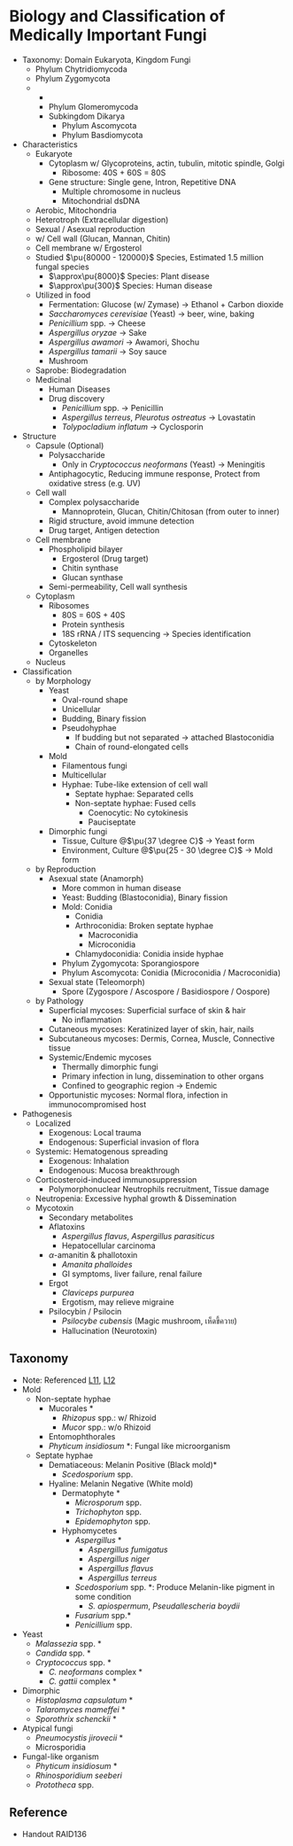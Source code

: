 # Biology and Classification of Medically Important Fungi

* Taxonomy: Domain Eukaryota, Kingdom Fungi
  * Phylum Chytridiomycoda
  * Phylum Zygomycota
  * -
    * Phylum Glomeromycoda
    * Subkingdom Dikarya
      * Phylum Ascomycota
      * Phylum Basdiomycota
* Characteristics
  * Eukaryote
    * Cytoplasm w/ Glycoproteins, actin, tubulin, mitotic spindle, Golgi
      * Ribosome: 40S + 60S = 80S
    * Gene structure: Single gene, Intron, Repetitive DNA
      * Multiple chromosome in nucleus
      * Mitochondrial dsDNA
  * Aerobic, Mitochondria
  * Heterotroph (Extracellular digestion)
  * Sexual / Asexual reproduction
  * w/ Cell wall (Glucan, Mannan, Chitin)
  * Cell membrane w/ Ergosterol
  * Studied $\pu{80000 - 120000}$ Species, Estimated 1.5 million fungal species
    * $\approx\pu{8000}$ Species: Plant disease
    * $\approx\pu{300}$ Species: Human disease
  * Utilized in food
    * Fermentation: Glucose (w/ Zymase) → Ethanol + Carbon dioxide
    * *Saccharomyces cerevisiae* (Yeast) → beer, wine, baking
    * *Penicillium* spp. → Cheese
    * *Aspergillus oryzae* → Sake
    * *Aspergillus awamori* → Awamori, Shochu
    * *Aspergillus tamarii* → Soy sauce
    * Mushroom
  * Saprobe: Biodegradation
  * Medicinal
    * Human Diseases
    * Drug discovery
      * *Penicillium* spp. → Penicillin
      * *Aspergillus terreus*, *Pleurotus ostreatus* → Lovastatin
      * *Tolypocladium inflatum* → Cyclosporin
* Structure
  * Capsule (Optional)
    * Polysaccharide
      * Only in *Cryptococcus neoformans* (Yeast) → Meningitis
    * Antiphagocytic, Reducing immune response, Protect from oxidative stress (e.g. UV)
  * Cell wall
    * Complex polysaccharide
      * Mannoprotein, Glucan, Chitin/Chitosan (from outer to inner)
    * Rigid structure, avoid immune detection
    * Drug target, Antigen detection
  * Cell membrane
    * Phospholipid bilayer
      * Ergosterol (Drug target)
      * Chitin synthase
      * Glucan synthase
    * Semi-permeability, Cell wall synthesis
  * Cytoplasm
    * Ribosomes
      * 80S = 60S + 40S
      * Protein synthesis
      * 18S rRNA / ITS sequencing → Species identification
    * Cytoskeleton
    * Organelles
  * Nucleus
* Classification
  * by Morphology
    * Yeast
      * Oval-round shape
      * Unicellular
      * Budding, Binary fission
      * Pseudohyphae
        * If budding but not separated → attached Blastoconidia
        * Chain of round-elongated cells
    * Mold
      * Filamentous fungi
      * Multicellular
      * Hyphae: Tube-like extension of cell wall
        * Septate hyphae: Separated cells
        * Non-septate hyphae: Fused cells
          * Coenocytic: No cytokinesis
          * Pauciseptate
    * Dimorphic fungi
      * Tissue, Culture @$\pu{37 \degree C}$ → Yeast form
      * Environment, Culture @$\pu{25 - 30 \degree C}$ → Mold form
  * by Reproduction
    * Asexual state (Anamorph)
      * More common in human disease
      * Yeast: Budding (Blastoconidia), Binary fission
      * Mold: Conidia
        * Conidia
        * Arthroconidia: Broken septate hyphae
          * Macroconidia
          * Microconidia
        * Chlamydoconidia: Conidia inside hyphae
      * Phylum Zygomycota: Sporangiospore
      * Phylum Ascomycota: Conidia (Microconidia / Macroconidia)
    * Sexual state (Teleomorph)
      * Spore (Zygospore / Ascospore / Basidiospore / Oospore)
  * by Pathology
    * Superficial mycoses: Superficial surface of skin & hair
      * No inflammation
    * Cutaneous mycoses: Keratinized layer of skin, hair, nails
    * Subcutaneous mycoses: Dermis, Cornea, Muscle, Connective tissue
    * Systemic/Endemic mycoses
      * Thermally dimorphic fungi
      * Primary infection in lung, dissemination to other organs
      * Confined to geographic region → Endemic
    * Opportunistic mycoses: Normal flora, infection in immunocompromised host
* Pathogenesis
  * Localized
    * Exogenous: Local trauma
    * Endogenous: Superficial invasion of flora
  * Systemic: Hematogenous spreading
    * Exogenous: Inhalation
    * Endogenous: Mucosa breakthrough
  * Corticosteroid-induced immunosuppression
    * Polymorphonuclear Neutrophils recruitment, Tissue damage
  * Neutropenia: Excessive hyphal growth & Dissemination
  * Mycotoxin
    * Secondary metabolites
    * Aflatoxins
      * *Aspergillus flavus*, *Aspergillus parasiticus*
      * Hepatocellular carcinoma
    * $\alpha$-amanitin & phallotoxin
      * *Amanita phalloides*
      * GI symptoms, liver failure, renal failure
    * Ergot
      * *Claviceps purpurea*
      * Ergotism, may relieve migraine
    * Psilocybin / Psilocin
      * *Psilocybe cubensis* (Magic mushroom, เห็ดขี้ควาย)
      * Hallucination (Neurotoxin)

## Taxonomy

* Note: Referenced [L11](11%20-%20Medically%20Important%20Mold.md), [L12](12%20-%20Medically%20Important%20Yeasts.md)
* Mold
  * Non-septate hyphae
    * Mucorales \*
      * *Rhizopus* spp.: w/ Rhizoid
      * *Mucor* spp.: w/o Rhizoid
    * Entomophthorales
    * *Phyticum insidiosum* \*: Fungal like microorganism
  * Septate hyphae
    * Dematiaceous: Melanin Positive (Black mold)\*
      * *Scedosporium* spp.
    * Hyaline: Melanin Negative (White mold)
      * Dermatophyte \*
        * *Microsporum* spp.
        * *Trichophyton* spp.
        * *Epidemophyton* spp.
      * Hyphomycetes
        * *Aspergillus* \*
          * *Aspergillus fumigatus*
          * *Aspergillus niger*
          * *Aspergillus flavus*
          * *Aspergillus terreus*
        * *Scedosporium* spp. \*: Produce Melanin-like pigment in some condition
          * *S. apiospermum*, *Pseudallescheria boydii*
        * *Fusarium* spp.\*
        * *Penicillium* spp.
* Yeast
  * *Malassezia* spp. \*
  * *Candida* spp. \*
  * *Cryptococcus* spp. \*
    * *C. neoformans* complex \*
    * *C. gattii* complex \*
* Dimorphic
  * *Histoplasma capsulatum* \*
  * *Talaromyces mameffei* \*
  * *Sporothrix schenckii* \*
* Atypical fungi
  * *Pneumocystis jirovecii* \*
  * Microsporidia
* Fungal-like organism
  * *Phyticum insidiosum* \*
  * *Rhinosporidium seeberi*
  * *Prototheca* spp.

## Reference

* Handout RAID136
